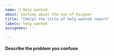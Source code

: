 ```yaml
---
name: 🥺 Help wanted
about: Confuse about the use of ksigner
title: "[Help] the title of help wanted report"
labels: help wanted
assignees: ''

---
```


#### Describe the problem you confuse
